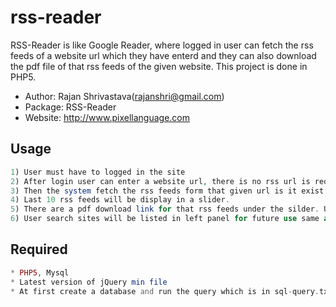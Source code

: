 rss-reader
==========

RSS-Reader is like Google Reader, where logged in user can fetch the rss feeds of a website url which they have enterd and they can also download the pdf file of that rss feeds of the given website. This project is done in PHP5.

* Author: Rajan Shrivastava(rajanshri@gmail.com)
* Package: RSS-Reader
* Website: http://www.pixellanguage.com


Usage
------
```php
1) User must have to logged in the site
2) After login user can enter a website url, there is no rss url is required only webiste url have to enter.
3) Then the system fetch the rss feeds form that given url is it exist.
4) Last 10 rss feeds will be display in a slider.
5) There are a pdf download link for that rss feeds under the silder. User can download that pdf file with rss feeds details.
6) User search sites will be listed in left panel for future use same as Google Reader.
```

Required
----------
```php
* PHP5, Mysql
* Latest version of jQuery min file
* At first create a database and run the query which is in sql-query.txt file. Then change the config files variables as per your requiremnt in db_config.php and path_config.php under config folder.
```
